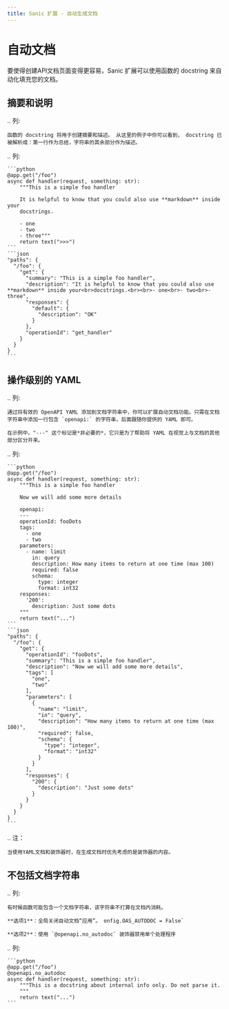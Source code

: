 ```yaml
---
title: Sanic 扩展 - 自动生成文档
---
```


# 自动文档

要使得创建API文档页面变得更容易，Sanic 扩展可以使用函数的 docstring 来自动化填充您的文档。

## 摘要和说明

.. 列:

```
函数的 docstring 将用于创建摘要和描述。 从这里的例子中你可以看到， docstring 已被解析成：第一行作为总结，字符串的其余部分作为描述。
```

.. 列:

````
```python
@app.get("/foo")
async def handler(request, something: str):
    """This is a simple foo handler

    It is helpful to know that you could also use **markdown** inside your
    docstrings.

    - one
    - two
    - three"""
    return text(">>>")
```
```json
"paths": {
  "/foo": {
    "get": {
      "summary": "This is a simple foo handler",
      "description": "It is helpful to know that you could also use **markdown** inside your<br>docstrings.<br><br>- one<br>- two<br>- three",
      "responses": {
        "default": {
          "description": "OK"
        }
      },
      "operationId": "get_handler"
    }
  }
}
```
````

## 操作级别的 YAML

.. 列:

```
通过将有效的 OpenAPI YAML 添加到文档字符串中，你可以扩展自动文档功能。只需在文档字符串中添加一行包含 `openapi:` 的字符串，后面跟随你提供的 YAML 即可。

在示例中，"---" 这个标记是*非必要的*，它只是为了帮助将 YAML 在视觉上与文档的其他部分区分开来。
```

.. 列:

````
```python
@app.get("/foo")
async def handler(request, something: str):
    """This is a simple foo handler

    Now we will add some more details

    openapi:
    ---
    operationId: fooDots
    tags:
      - one
      - two
    parameters:
      - name: limit
        in: query
        description: How many items to return at one time (max 100)
        required: false
        schema:
          type: integer
          format: int32
    responses:
      '200':
        description: Just some dots
    """
    return text("...")
```
```json
"paths": {
  "/foo": {
    "get": {
      "operationId": "fooDots",
      "summary": "This is a simple foo handler",
      "description": "Now we will add some more details",
      "tags": [
        "one",
        "two"
      ],
      "parameters": [
        {
          "name": "limit",
          "in": "query",
          "description": "How many items to return at one time (max 100)",
          "required": false,
          "schema": {
            "type": "integer",
            "format": "int32"
          }
        }
      ],
      "responses": {
        "200": {
          "description": "Just some dots"
        }
      }
    }
  }
}
```
````

.. 注：

```
当使用YAML文档和装饰器时，在生成文档时优先考虑的是装饰器的内容。
```

## 不包括文档字符串

.. 列:

```
有时候函数可能包含一个文档字符串，该字符串不打算在文档内消耗。

**选项1**：全局关闭自动文档“应用”。 onfig.OAS_AUTODOC = False`

**选项2**：使用 `@openapi.no_autodoc` 装饰器禁用单个处理程序
```

.. 列:

````
```python
@app.get("/foo")
@openapi.no_autodoc
async def handler(request, something: str):
    """This is a docstring about internal info only. Do not parse it.
    """
    return text("...")
```
````
